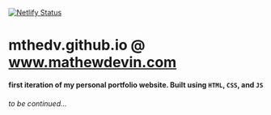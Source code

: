 [![Netlify Status](https://api.netlify.com/api/v1/badges/c4db5305-e8ee-4c2a-9926-330a3d78bbcb/deploy-status)](https://app.netlify.com/sites/musing-ramanujan-f626cc/deploys)

# mthedv.github.io @ www.mathewdevin.com
**first iteration of my personal portfolio website. Built using `HTML`, `CSS`, and `JS`**



###### to be continued...

